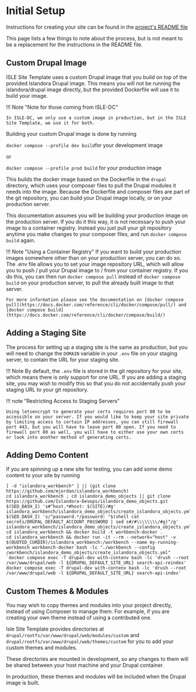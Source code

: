 # Initial Setup

Instructions for creating your site can be found in the [project's README file](https://github.com/Islandora-Devops/isle-site-template)

This page lists a few things to note about the process, but is not meant to be a replacement for the instructions in the README file.

## Custom Drupal Image

ISLE Site Template uses a custom Drupal image that you build on top of the provided Islandora Drupal image. This means you will not be running the islandora/drupal image directly, but the provided Dockerfile will use it to build your image.

!!! Note "Note for those coming from ISLE-DC"

    In ISLE-DC, we only use a custom image in production, but in the ISLE Site Template, we use it for both.

Building your custom Drupal image is done by running

`docker compose --profile dev build`for your development image

or

`docker compose --profile prod build` for your production image

This builds the docker image based on the Dockerfile in the `drupal` directory, which uses your composer files to pull the Drupal modules it needs into the image. Because the Dockerfile and composer files are part of the git repository, you can build your Drupal image locally, or on your production server.

This documentation assumes you will be building your production image on the production server. If you do it this way, it is not necessary to push your image to a container registry. Instead you just pull your git repository anytime you make changes to your composer files, and run `docker compose build` again.

!!! Note "Using a Container Registry"
    If you want to build your production images somewhere other than on your production server, you can do so. The .env file allows you to set your image repository URL, which will allow you to push / pull your Drupal image to / from your container registry. If you do this, you can then run `docker compose pull` instead of `docker compose build` on your production server, to pull the already built image to that server.

    For more information please see the documentation on [docker compose pull](https://docs.docker.com/reference/cli/docker/compose/pull/) and [docker compose build](https://docs.docker.com/reference/cli/docker/compose/build/)

## Adding a Staging Site

The process for setting up a staging site is the same as production, but you will need to change the `DOMAIN` variable in your `.env` file on your staging server, to contain the URL for your staging site.

!!! Note
    By default, the `.env` file is stored in the git repository for your site, which means there is only support for one URL. If you are adding a staging site, you may wish to modify this so that you do not accidentally push your staging URL to your git repository.

!!! note "Restricting Access to Staging Servers"

    Using letsencrypt to generate your certs requires port 80 to be accessible on your server. If you would like to keep your site private by limiting access to certain IP addresses, you can still firewall port 443, but you will have to leave port 80 open. If you need to firewall port 80 as well, you will have to either use your own certs or look into another method of generating certs.
    
## Adding Demo Content

If you are spinning up a new site for testing, you can add some demo content to your site by running
```
[ -d "islandora_workbench" ] || (git clone https://github.com/mjordan/islandora_workbench)
cd islandora_workbench ; cd islandora_demo_objects || git clone https://github.com/Islandora-Devops/islandora_demo_objects.git
$(SED_DASH_I) 's#^host.*#host: $(SITE)/#g' islandora_workbench/islandora_demo_objects/create_islandora_objects.yml
$(SED_DASH_I) 's/^password.*/password: "$(shell cat secrets/DRUPAL_DEFAULT_ACCOUNT_PASSWORD | sed s#/#\\\\\\\\/#g)"/g' islandora_workbench/islandora_demo_objects/create_islandora_objects.yml
cd islandora_workbench && docker build -t workbench-docker .
cd islandora_workbench && docker run -it --rm --network="host" -v $(QUOTED_CURDIR)/islandora_workbench:/workbench --name my-running-workbench workbench-docker bash -lc "./workbench --config /workbench/islandora_demo_objects/create_islandora_objects.yml"
`docker compose exec -T drupal-dev with-contenv bash -lc 'drush --root /var/www/drupal/web -l ${DRUPAL_DEFAULT_SITE_URL} search-api-reindex'
docker compose exec -T drupal-dev with-contenv bash -lc 'drush --root /var/www/drupal/web -l ${DRUPAL_DEFAULT_SITE_URL} search-api-index'
```

## Custom Themes & Modules

You may wish to copy themes and modules into your project directly, instead of using Composer to manage them. For example, if you are creating your own theme instead of using a contributed one.

Isle Site Template provides directories at `drupal/rootfs/var/www/drupal/web/modules/custom` and `drupal/rootfs/var/www/drupal/web/themes/custom` for you to add your custom themes and modules.

These directories are mounted in development, so any changes to them will be shared between your host machine and your Drupal container.

In production, these themes and modules will be included when the Drupal image is built.
